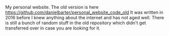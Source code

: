 My personal website. The old version is here https://github.com/danielbarter/personal_website_code_old It was written in 2016 before I knew anything about the internet and has not aged well. There is still a bunch of random stuff in the old repository which didn't get transferred over in case you are looking for it.
